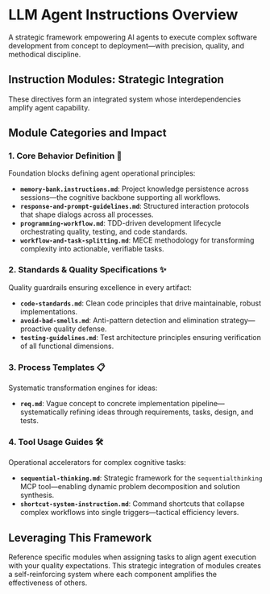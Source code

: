 # LLM Agent Instructions Overview

A strategic framework empowering AI agents to execute complex software development from concept to deployment—with precision, quality, and methodical discipline.

## Instruction Modules: Strategic Integration

These directives form an integrated system whose interdependencies amplify agent capability.

## Module Categories and Impact

### 1. Core Behavior Definition 🧱

Foundation blocks defining agent operational principles:

- **`memory-bank.instructions.md`**: Project knowledge persistence across sessions—the cognitive backbone supporting all workflows.
- **`response-and-prompt-guidelines.md`**: Structured interaction protocols that shape dialogs across all processes.
- **`programming-workflow.md`**: TDD-driven development lifecycle orchestrating quality, testing, and code standards.
- **`workflow-and-task-splitting.md`**: MECE methodology for transforming complexity into actionable, verifiable tasks.

### 2. Standards & Quality Specifications ✨

Quality guardrails ensuring excellence in every artifact:

- **`code-standards.md`**: Clean code principles that drive maintainable, robust implementations.
- **`avoid-bad-smells.md`**: Anti-pattern detection and elimination strategy—proactive quality defense.
- **`testing-guidelines.md`**: Test architecture principles ensuring verification of all functional dimensions.

### 3. Process Templates 📋

Systematic transformation engines for ideas:

- **`req.md`**: Vague concept to concrete implementation pipeline—systematically refining ideas through requirements, tasks, design, and tests.

### 4. Tool Usage Guides 🛠️

Operational accelerators for complex cognitive tasks:

- **`sequential-thinking.md`**: Strategic framework for the `sequentialthinking` MCP tool—enabling dynamic problem decomposition and solution synthesis.
- **`shortcut-system-instruction.md`**: Command shortcuts that collapse complex workflows into single triggers—tactical efficiency levers.

## Leveraging This Framework

Reference specific modules when assigning tasks to align agent execution with your quality expectations. This strategic integration of modules creates a self-reinforcing system where each component amplifies the effectiveness of others.
